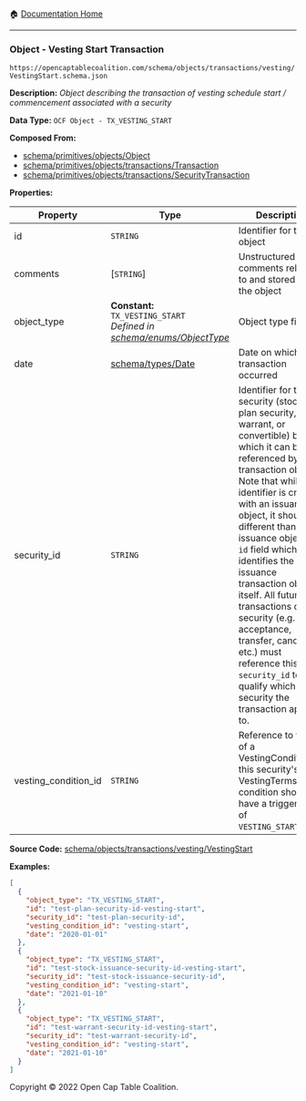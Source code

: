 :house: [Documentation Home](../../../../../README.md)

---

### Object - Vesting Start Transaction

`https://opencaptablecoalition.com/schema/objects/transactions/vesting/VestingStart.schema.json`

**Description:** _Object describing the transaction of vesting schedule start / commencement associated with a security_

**Data Type:** `OCF Object - TX_VESTING_START`

**Composed From:**

- [schema/primitives/objects/Object](../../../primitives/objects/Object.md)
- [schema/primitives/objects/transactions/Transaction](../../../primitives/objects/transactions/Transaction.md)
- [schema/primitives/objects/transactions/SecurityTransaction](../../../primitives/objects/transactions/SecurityTransaction.md)

**Properties:**

| Property             | Type                                                                                                      | Description                                                                                                                                                                                                                                                                                                                                                                                                                                                                                                 | Required   |
| -------------------- | --------------------------------------------------------------------------------------------------------- | ----------------------------------------------------------------------------------------------------------------------------------------------------------------------------------------------------------------------------------------------------------------------------------------------------------------------------------------------------------------------------------------------------------------------------------------------------------------------------------------------------------- | ---------- |
| id                   | `STRING`                                                                                                  | Identifier for the object                                                                                                                                                                                                                                                                                                                                                                                                                                                                                   | `REQUIRED` |
| comments             | [`STRING`]                                                                                                | Unstructured text comments related to and stored for the object                                                                                                                                                                                                                                                                                                                                                                                                                                             | -          |
| object_type          | **Constant:** `TX_VESTING_START`</br>_Defined in [schema/enums/ObjectType](../../../enums/ObjectType.md)_ | Object type field                                                                                                                                                                                                                                                                                                                                                                                                                                                                                           | `REQUIRED` |
| date                 | [schema/types/Date](../../../types/Date.md)                                                               | Date on which the transaction occurred                                                                                                                                                                                                                                                                                                                                                                                                                                                                      | `REQUIRED` |
| security_id          | `STRING`                                                                                                  | Identifier for the security (stock, plan security, warrant, or convertible) by which it can be referenced by other transaction objects. Note that while this identifier is created with an issuance object, it should be different than the issuance object's `id` field which identifies the issuance transaction object itself. All future transactions on the security (e.g. acceptance, transfer, cancel, etc.) must reference this `security_id` to qualify which security the transaction applies to. | `REQUIRED` |
| vesting_condition_id | `STRING`                                                                                                  | Reference to the `id` of a VestingCondition in this security's VestingTerms. This condition should have a trigger type of `VESTING_START_DATE`.                                                                                                                                                                                                                                                                                                                                                             | `REQUIRED` |

**Source Code:** [schema/objects/transactions/vesting/VestingStart](../../../../../../schema/objects/transactions/vesting/VestingStart.schema.json)

**Examples:**

```json
[
  {
    "object_type": "TX_VESTING_START",
    "id": "test-plan-security-id-vesting-start",
    "security_id": "test-plan-security-id",
    "vesting_condition_id": "vesting-start",
    "date": "2020-01-01"
  },
  {
    "object_type": "TX_VESTING_START",
    "id": "test-stock-issuance-security-id-vesting-start",
    "security_id": "test-stock-issuance-security-id",
    "vesting_condition_id": "vesting-start",
    "date": "2021-01-10"
  },
  {
    "object_type": "TX_VESTING_START",
    "id": "test-warrant-security-id-vesting-start",
    "security_id": "test-warrant-security-id",
    "vesting_condition_id": "vesting-start",
    "date": "2021-01-10"
  }
]
```

Copyright © 2022 Open Cap Table Coalition.
